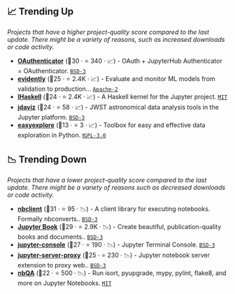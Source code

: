 ## 📈 Trending Up

_Projects that have a higher project-quality score compared to the last update. There might be a variety of reasons, such as increased downloads or code activity._

- <b><a href="https://github.com/jupyterhub/oauthenticator">OAuthenticator</a></b> (🥇30 ·  ⭐ 340 · 📈) - OAuth + JupyterHub Authenticator = OAuthenticator. <code><a href="http://bit.ly/3aKzpTv">BSD-3</a></code>
- <b><a href="https://github.com/evidentlyai/evidently">evidently</a></b> (🥈25 ·  ⭐ 2.4K · 📈) - Evaluate and monitor ML models from validation to production... <code><a href="http://bit.ly/3nYMfla">Apache-2</a></code>
- <b><a href="https://github.com/IHaskell/IHaskell">IHaskell</a></b> (🥇24 ·  ⭐ 2.4K · 📈) - A Haskell kernel for the Jupyter project. <code><a href="http://bit.ly/34MBwT8">MIT</a></code>
- <b><a href="https://github.com/spacetelescope/jdaviz">jdaviz</a></b> (🥉24 ·  ⭐ 58 · 📈) - JWST astronomical data analysis tools in the Jupyter platform. <code><a href="http://bit.ly/3aKzpTv">BSD-3</a></code>
- <b><a href="https://github.com/GianniBalistreri/easyexplore">easyexplore</a></b> (🥉13 ·  ⭐ 3 · 📈) - Toolbox for easy and effective data exploration in Python. <code><a href="http://bit.ly/2M0xdwT">❗️GPL-3.0</a></code>

## 📉 Trending Down

_Projects that have a lower project-quality score compared to the last update. There might be a variety of reasons such as decreased downloads or code activity._

- <b><a href="https://github.com/jupyter/nbclient">nbclient</a></b> (🥈31 ·  ⭐ 95 · 📉) - A client library for executing notebooks. Formally nbconverts.. <code><a href="http://bit.ly/3aKzpTv">BSD-3</a></code>
- <b><a href="https://github.com/executablebooks/jupyter-book">Jupyter Book</a></b> (🥈29 ·  ⭐ 2.9K · 📉) - Create beautiful, publication-quality books and documents.. <code><a href="http://bit.ly/3aKzpTv">BSD-3</a></code>
- <b><a href="https://github.com/jupyter/jupyter_console">jupyter-console</a></b> (🥈27 ·  ⭐ 190 · 📉) - Jupyter Terminal Console. <code><a href="http://bit.ly/3aKzpTv">BSD-3</a></code>
- <b><a href="https://github.com/jupyterhub/jupyter-server-proxy">jupyter-server-proxy</a></b> (🥈25 ·  ⭐ 230 · 📉) - Jupyter notebook server extension to proxy web.. <code><a href="http://bit.ly/3aKzpTv">BSD-3</a></code>
- <b><a href="https://github.com/nbQA-dev/nbQA">nbQA</a></b> (🥉22 ·  ⭐ 500 · 📉) - Run isort, pyupgrade, mypy, pylint, flake8, and more on Jupyter Notebooks. <code><a href="http://bit.ly/34MBwT8">MIT</a></code>

